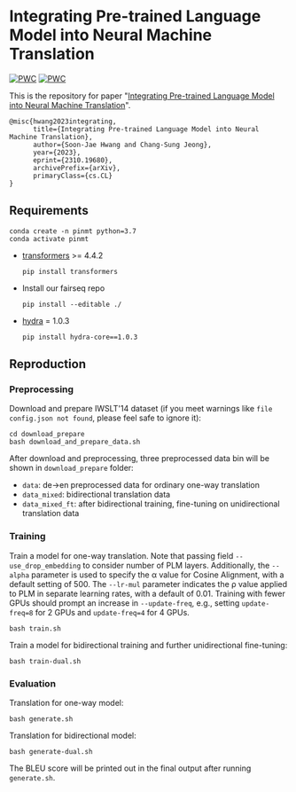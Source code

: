 # Integrating Pre-trained Language Model into Neural Machine Translation

[![PWC](https://img.shields.io/endpoint.svg?url=https://paperswithcode.com/badge/integrating-pre-trained-language-model-into/machine-translation-on-iwslt2014-german)](https://paperswithcode.com/sota/machine-translation-on-iwslt2014-german?p=integrating-pre-trained-language-model-into)
[![PWC](https://img.shields.io/endpoint.svg?url=https://paperswithcode.com/badge/integrating-pre-trained-language-model-into/machine-translation-on-iwslt2014-english)](https://paperswithcode.com/sota/machine-translation-on-iwslt2014-english?p=integrating-pre-trained-language-model-into)

This is the repository for paper "[Integrating Pre-trained Language Model into Neural Machine Translation](https://arxiv.org/abs/2310.19680)".
```
@misc{hwang2023integrating,
      title={Integrating Pre-trained Language Model into Neural Machine Translation},
      author={Soon-Jae Hwang and Chang-Sung Jeong},
      year={2023},
      eprint={2310.19680},
      archivePrefix={arXiv},
      primaryClass={cs.CL}
}
```

## Requirements
```
conda create -n pinmt python=3.7
conda activate pinmt
```
* [transformers](https://github.com/huggingface/transformers) >= 4.4.2
  ```
  pip install transformers
  ```
* Install our fairseq repo
  ```
  pip install --editable ./
  ```
* [hydra](https://github.com/facebookresearch/hydra) = 1.0.3
  ```
  pip install hydra-core==1.0.3
  ```

## Reproduction
### Preprocessing
Download and prepare IWSLT'14 dataset (if you meet warnings like `file config.json not found`, please feel safe to ignore it):
```
cd download_prepare
bash download_and_prepare_data.sh
```

After download and preprocessing, three preprocessed data bin will be shown in `download_prepare` folder:
* `data`: de->en preprocessed data for ordinary one-way translation
* `data_mixed`: bidirectional translation data
* `data_mixed_ft`: after bidirectional training, fine-tuning on unidirectional translation data

### Training
Train a model for one-way translation. Note that passing field `--use_drop_embedding` to consider number of PLM layers. Additionally, the `--alpha` parameter is used to specify the α value for Cosine Alignment, with a default setting of 500. The `--lr-mul` parameter indicates the ρ value applied to PLM in separate learning rates, with a default of 0.01. Training with fewer GPUs should prompt an increase in `--update-freq`, e.g., setting `update-freq=8` for 2 GPUs and `update-freq=4` for 4 GPUs.
```
bash train.sh
```

Train a model for bidirectional training and further unidirectional fine-tuning:
```
bash train-dual.sh
```

### Evaluation
Translation for one-way model:
```
bash generate.sh
```
Translation for bidirectional model:
```
bash generate-dual.sh
```

The BLEU score will be printed out in the final output after running `generate.sh`.

